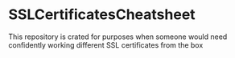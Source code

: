 # SSLCertificatesCheatsheet
This repository is crated for purposes when someone would need confidently working different SSL certificates from the box
